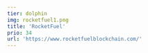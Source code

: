```yaml
---
tier: dolphin
img: rocketfuel1.png
title: 'RocketFuel'
prio: 34
url: 'https://www.rocketfuelblockchain.com/'
---
```









